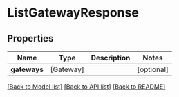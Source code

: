 # ListGatewayResponse

## Properties
Name | Type | Description | Notes
------------ | ------------- | ------------- | -------------
**gateways** | [Gateway] |  | [optional] 

[[Back to Model list]](../README.md#documentation-for-models) [[Back to API list]](../README.md#documentation-for-api-endpoints) [[Back to README]](../README.md)


